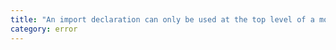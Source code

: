 ```yaml
---
title: "An import declaration can only be used at the top level of a module."
category: error
---
```

